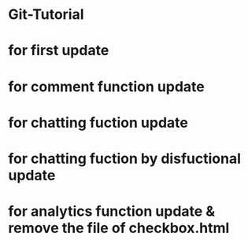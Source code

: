 # Git-Tutorial
# for first update
# for comment function update
# for chatting fuction update
# for chatting fuction by disfuctional update
# for analytics function update & remove the file of checkbox.html
